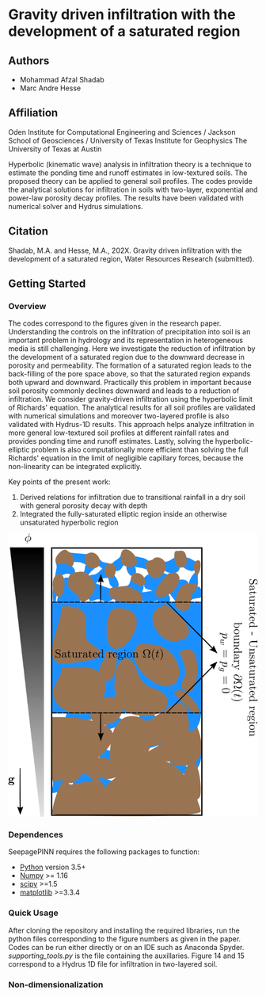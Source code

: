 # Gravity driven infiltration with the development of a saturated region
## Authors
- Mohammad Afzal Shadab
- Marc Andre Hesse

## Affiliation
Oden Institute for Computational Engineering and Sciences / Jackson School of Geosciences / University of Texas Institute for Geophysics
The University of Texas at Austin

Hyperbolic (kinematic wave) analysis in infiltration theory is a technique to estimate the ponding time and runoff estimates in low-textured soils. The proposed theory can be applied to general soil profiles. The codes provide the analytical solutions for infiltration in soils with two-layer, exponential and power-law porosity decay profiles. The results have been validated with numerical solver and Hydrus simulations.

## Citation
Shadab, M.A. and Hesse, M.A., 202X. Gravity driven infiltration with the development of a saturated region, Water Resources Research (submitted).

## Getting Started

### Overview

The codes correspond to the figures given in the research paper. Understanding the controls on the infiltration of precipitation into soil is an important problem in hydrology and its representation in heterogeneous media is still challenging. Here we investigate the reduction of infiltration by the development of a saturated region due to the downward decrease in porosity and permeability. The formation of a saturated region leads to the back-filling of the pore space above, so that the saturated region expands both upward and downward. Practically this problem in important because soil porosity commonly declines downward and leads to a reduction of infiltration. We consider gravity-driven infiltration using the hyperbolic limit of Richards' equation. The analytical results for all soil profiles are validated with numerical simulations and moreover two-layered profile is also validated with Hydrus-1D results. This approach helps analyze infiltration in more general low-textured soil profiles at different rainfall rates and provides ponding time and runoff estimates. Lastly, solving the hyperbolic-elliptic problem is also computationally more efficient than solving the full Richards' equation in the limit of negligible capillary forces, because the non-linearity can be integrated explicitly. 

Key points of the present work:
1. Derived relations for infiltration due to transitional rainfall in a dry soil with general porosity decay with depth
2. Integrated the fully-saturated elliptic region inside an otherwise unsaturated hyperbolic region

![cover](/Figures/Cover.png?raw=true)

### Dependences

SeepagePINN requires the following packages to function:
- [Python](https://www.python.org/) version 3.5+
- [Numpy](http://www.numpy.org/) >= 1.16
- [scipy](https://www.scipy.org/) >=1.5
- [matplotlib](https://matplotlib.org/) >=3.3.4


### Quick Usage
After cloning the repository and installing the required libraries, run the python files corresponding to the figure numbers as given in the paper. Codes can be run either directly or on an IDE such as Anaconda Spyder. *supporting_tools.py* is the file containing the auxillaries. Figure 14 and 15 correspond to a Hydrus 1D file for infiltration in two-layered soil.

### Non-dimensionalization

